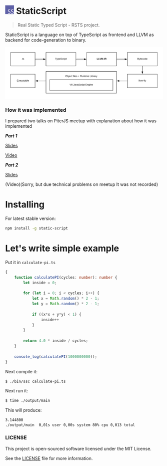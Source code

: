 # <img src="./docs/assets/logo/logo-100x.png" width="28"> StaticScript

> Real Static Typed Script - RSTS project.

StaticScript is a language on top of TypeScript as frontend and LLVM as backend for code-generation to binary. 

![](./docs/assets/how-it-works.png)

### How it was implemented

I prepared two talks on PiterJS meetup with explanation about how it was implemented

***Part 1***

[Slides](https://speakerdeck.com/ovr/staticscript-typescript-compiler-on-top-of-typescript-as-frontend-and-llvm-as-backend-number-1)

[Video](https://youtu.be/KjJn-J8d1Xc)

***Part 2***

[Slides](https://speakerdeck.com/ovr/staticscript-typescript-compiler-on-top-of-typescript-as-frontend-and-llvm-as-backend-number-2)

(Video)(Sorry, but due technical problems on meetup It was not recorded)

# Installing

For latest stable version:

```sh
npm install -g static-script
```

# Let's write simple example

Put it in `calculate-pi.ts`

```ts
{
    function calculatePI(cycles: number): number {
        let inside = 0;

        for (let i = 0; i < cycles; i++) {
            let x = Math.random() * 2 - 1;
            let y = Math.random() * 2 - 1;

            if ((x*x + y*y) < 1) {
                inside++
            }
        }

        return 4.0 * inside / cycles;
    }

    console_log(calculatePI(1000000000));
}
```

Next compile it:

```sh
$ ./bin/ssc calculate-pi.ts
```

Next run it:

```sh
$ time ./output/main
```

This will produce:

```
3.144800
./output/main  0,01s user 0,00s system 80% cpu 0,013 total
```

### LICENSE

This project is open-sourced software licensed under the MIT License.

See the [LICENSE](LICENSE) file for more information.
